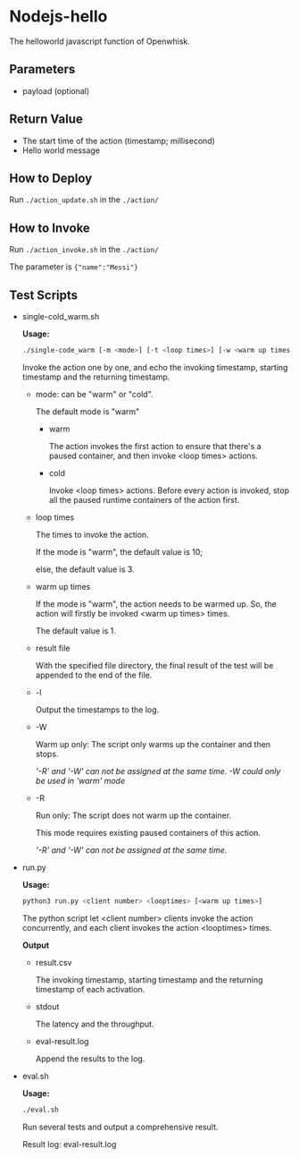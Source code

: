 # Nodejs-hello
The helloworld javascript function of Openwhisk.
## Parameters
* payload (optional)

## Return Value
* The start time of the action (timestamp; millisecond)
* Hello world message

## How to Deploy
Run `./action_update.sh` in the `./action/`

## How to Invoke
Run `./action_invoke.sh` in the `./action/`

The parameter is `{"name":"Messi"}` 

## Test Scripts
* single-cold_warm.sh
    
    **Usage:** 
    ```bash
    ./single-code_warm [-m <mode>] [-t <loop times>] [-w <warm up times>] [-r <result file>] [-l] [-W] [-R]
    ```
    Invoke the action one by one, and echo the invoking timestamp, starting timestamp and the returning timestamp.

    * mode: can be "warm" or "cold". 
    
      The default mode is "warm"
    
      * warm

        The action invokes the first action to ensure that there's a paused container, and then invoke \<loop times> actions.

      * cold
    
        Invoke \<loop times> actions. Before every action is invoked, stop all the paused runtime containers of the action first.

    * loop times

      The times to invoke the action.

      If the mode is "warm", the default value is 10; 
      
      else, the default value is 3.

    * warm up times

      If the mode is "warm", the action needs to be warmed up. So, the action will firstly be invoked \<warm up times> times.

      The default value is 1.

    * result file

      With the specified file directory, the final result of the test will be appended to the end of the file.
    
    * -l
      
      Output the timestamps to the log.

    * -W

      Warm up only:
      The script only warms up the container and then stops.
      
      *'-R' and '-W' can not be assigned at the same time. -W could only be used in 'warm' mode*

    * -R
      
      Run only:
      The script does not warm up the container.

      This mode requires existing paused containers of this action.

      *'-R' and '-W' can not be assigned at the same time.*

* run.py

    **Usage:**
    ``` bash
    python3 run.py <client number> <looptimes> [<warm up times>]
    ```

    The python script let \<client number> clients invoke the action concurrently, and each client invokes the action \<looptimes> times.
    
    **Output**
    * result.csv

        The invoking timestamp, starting timestamp and the returning timestamp of each activation.
    
    * stdout
        
        The latency and the throughput.

    * eval-result.log

        Append the results to the log.

* eval.sh

    **Usage:**
    ``` bash
    ./eval.sh
    ```
    Run several tests and output a comprehensive result.

    Result log: eval-result.log